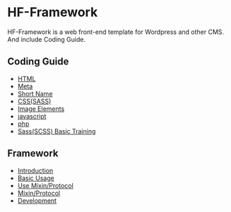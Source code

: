 # HF-Framework
HF-Framework is a web front-end template for Wordpress and other CMS.
And include Coding Guide.

## Coding Guide
* [HTML](http://qiita.com "Qiita")
* [Meta](http://qiita.com "Qiita")
* [Short Name](http://qiita.com "Qiita")
* [CSS(SASS)](http://qiita.com "Qiita")
* [Image Elements](http://qiita.com "Qiita")
* [javascript](http://qiita.com "Qiita")
* [php](http://qiita.com "Qiita")
* [Sass(SCSS) Basic Training](http://qiita.com "Qiita")

## Framework
* [Introduction](http://qiita.com "Qiita")
* [Basic Usage](http://qiita.com "Qiita")
* [Use Mixin/Protocol](http://qiita.com "Qiita")
* [Mixin/Protocol](http://qiita.com "Qiita")
* [Development](http://qiita.com "Qiita")
